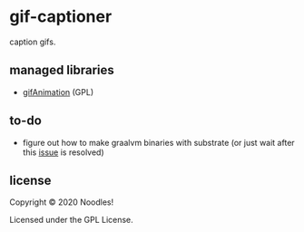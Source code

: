 # gif-captioner

caption gifs.

## managed libraries

- [gifAnimation](https://github.com/extrapixel/gif-animation) (GPL)

## to-do

- figure out how to make graalvm binaries with substrate (or just wait
  after this [issue](https://github.com/gluonhq/substrate/issues/322)
  is resolved)

## license

Copyright © 2020 Noodles!

Licensed under the GPL License.
